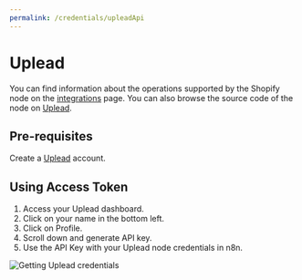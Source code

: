 ```yaml
---
permalink: /credentials/upleadApi
---
```


# Uplead
You can find information about the operations supported by the Shopify node on the [integrations](https://n8n.io/integrations/n8n-nodes-base.uplead) page. You can also browse the source code of the node on [Uplead](https://github.com/n8n-io/n8n/tree/master/packages/nodes-base/nodes/Uplead).

## Pre-requisites

Create a [Uplead](https://uplead.com/) account.

## Using Access Token

1. Access your Uplead dashboard.
2. Click on your name in the bottom left.
3. Click on Profile.
4. Scroll down and generate API key.
5. Use the API Key with your Uplead node credentials in n8n.

![Getting Uplead credentials](https://i.imgur.com/BhiOcf3.gif)










